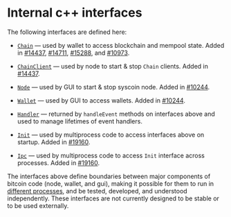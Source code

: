 # Internal c++ interfaces

The following interfaces are defined here:

* [`Chain`](chain.h) — used by wallet to access blockchain and mempool state. Added in [#14437](https://github.com/syscoin/syscoin/pull/14437), [#14711](https://github.com/syscoin/syscoin/pull/14711), [#15288](https://github.com/syscoin/syscoin/pull/15288), and [#10973](https://github.com/syscoin/syscoin/pull/10973).

* [`ChainClient`](chain.h) — used by node to start & stop `Chain` clients. Added in [#14437](https://github.com/syscoin/syscoin/pull/14437).

* [`Node`](node.h) — used by GUI to start & stop syscoin node. Added in [#10244](https://github.com/syscoin/syscoin/pull/10244).

* [`Wallet`](wallet.h) — used by GUI to access wallets. Added in [#10244](https://github.com/syscoin/syscoin/pull/10244).

* [`Handler`](handler.h) — returned by `handleEvent` methods on interfaces above and used to manage lifetimes of event handlers.

* [`Init`](init.h) — used by multiprocess code to access interfaces above on startup. Added in [#19160](https://github.com/bitcoin/bitcoin/pull/19160).

* [`Ipc`](ipc.h) — used by multiprocess code to access `Init` interface across processes. Added in [#19160](https://github.com/bitcoin/bitcoin/pull/19160).

The interfaces above define boundaries between major components of bitcoin code (node, wallet, and gui), making it possible for them to run in [different processes](../../doc/multiprocess.md), and be tested, developed, and understood independently. These interfaces are not currently designed to be stable or to be used externally.

